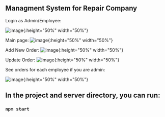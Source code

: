 ## Managment System for Repair Company 

Login as Admin/Employee:

![image](https://user-images.githubusercontent.com/50525581/123766791-46a14e00-d8c7-11eb-8609-a3926019c900.png){:height="50%" width="50%"}

Main page:
![image](https://user-images.githubusercontent.com/50525581/123767070-7fd9be00-d8c7-11eb-9270-8fa989216bfe.png){:height="50%" width="50%"}

Add New Order:
![image](https://user-images.githubusercontent.com/50525581/123766142-b2cf8200-d8c6-11eb-9e3e-8adb4c137693.png){:height="50%" width="50%"}

Update Order:
![image](https://user-images.githubusercontent.com/50525581/123766467-03df7600-d8c7-11eb-9999-39caaba503b4.png){:height="50%" width="50%"}


See orders for each employee if you are admin:

![image](https://user-images.githubusercontent.com/50525581/123766573-19ed3680-d8c7-11eb-8350-a1252d09757c.png){:height="50%" width="50%"}








## In the project and server directory, you can run:

### `npm start`
